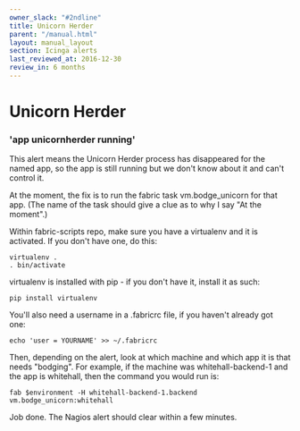 ```yaml
---
owner_slack: "#2ndline"
title: Unicorn Herder
parent: "/manual.html"
layout: manual_layout
section: Icinga alerts
last_reviewed_at: 2016-12-30
review_in: 6 months
---
```


# Unicorn Herder

### 'app unicornherder running'

This alert means the Unicorn Herder process has disappeared for the
named app, so the app is still running but we don't know about it and
can't control it.

At the moment, the fix is to run the fabric task vm.bodge\_unicorn for
that app. (The name of the task should give a clue as to why I say "At
the moment".)

Within fabric-scripts repo, make sure you have a virtualenv and it is
activated. If you don't have one, do this:

    virtualenv .
    . bin/activate

virtualenv is installed with pip - if you don't have it, install it as
such:

    pip install virtualenv

You'll also need a username in a .fabricrc file, if you haven't already
got one:

    echo 'user = YOURNAME' >> ~/.fabricrc

Then, depending on the alert, look at which machine and which app it is
that needs "bodging". For example, if the machine was
whitehall-backend-1 and the app is whitehall, then the command you would
run is:

    fab $environment -H whitehall-backend-1.backend vm.bodge_unicorn:whitehall

Job done. The Nagios alert should clear within a few minutes.

